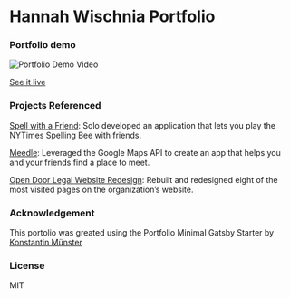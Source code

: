# Hannah Wischnia Portfolio

### Portfolio demo
![Portfolio Demo Video](https://user-images.githubusercontent.com/76498844/125204480-2799a900-e243-11eb-900e-c4f93ed8f0b7.gif)

[See it live](https://hannahwischnia.com)

### Projects Referenced
[Spell with a Friend](https://spellwithafriend.com): Solo developed an application that lets you play the NYTimes Spelling Bee with friends.

[Meedle](https://meedleapp.herokuapp.com): Leveraged the Google Maps API to create an app that helps you and your friends find a place to meet.

[Open Door Legal Website Redesign](https://opendoorlegal.org/why-legal-aid): Rebuilt and redesigned eight of the most visited pages on the organization’s website.

### Acknowledgement
This portolio was greated using the Portfolio Minimal Gatsby Starter by [Konstantin Münster](https://github.com/konstantinmuenster)


### License
MIT
